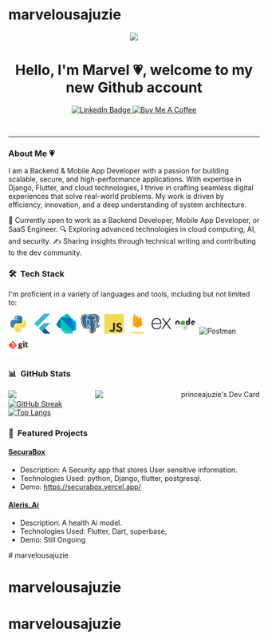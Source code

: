 # marvelousajuzie
<div align="center">
  <img src="https://media1.giphy.com/media/v1.Y2lkPTc5MGI3NjExaXlybjRiNTk5b3M3ejdqMjEyMHluZzh4MW5zYjQ3ZDQzeG02d3ZkaSZlcD12MV9pbnRlcm5hbF9naWZfYnlfaWQmY3Q9cw/fYBEN9TRdEnW0HDMJS/giphy.gif" width="100"/>
</div>

<h1 align="center">Hello, I'm Marvel 💗, welcome to my new Github account</h1>

<p align="center">
  <a href="https://www.linkedin.com/in/marvelous-ajuzie-14652b2a4/">
    <img src="https://img.shields.io/badge/LinkedIn-blue?style=for-the-badge&logo=linkedin&logoColor=white" alt="LinkedIn Badge">
  </a>
  <a href="https://www.buymeacoffee.com/marvelousajuzie" target="_blank">
    <img src="https://cdn.buymeacoffee.com/buttons/default-orange.png" alt="Buy Me A Coffee" height="41" width="174">
  </a>
</p>

<div align="center">
  <img src="https://komarev.com/ghpvc/?username=marvelousajuzie7&style=flat-square&color=blue" alt="">
</div>

---

### About Me  💗

I am a Backend & Mobile App Developer with a passion for building scalable, secure, and high-performance applications. With expertise in Django, Flutter, and cloud technologies, I thrive in crafting seamless digital experiences that solve real-world problems. My work is driven by efficiency, innovation, and a deep understanding of system architecture.

🚀 Currently open to work as a Backend Developer, Mobile App Developer, or SaaS Engineer.
🔍 Exploring advanced technologies in cloud computing, AI, and security.
✍️ Sharing insights through technical writing and contributing to the dev community.

### 🛠 &nbsp;Tech Stack

I'm proficient in a variety of languages and tools, including but not limited to:

<p>
<img src="https://github.com/devicons/devicon/blob/master/icons/python/python-original.svg" title="Typescript" alt="Typescript" width="40" height="40"/>&nbsp;
<img src="https://github.com/devicons/devicon/blob/master/icons/flutter/flutter-original.svg" title="React" alt="React" width="40" height="40"/>&nbsp;
  <img src="https://github.com/devicons/devicon/blob/master/icons/dart/dart-original.svg" title="next" alt="neext" width="40" height="40"/>&nbsp;
<img src="https://github.com/devicons/devicon/blob/master/icons/postgresql/postgresql-original.svg" title="Material UI" alt="Material UI" width="40" height="40"/>&nbsp;
<img src="https://github.com/devicons/devicon/blob/master/icons/javascript/javascript-original.svg" title="JavaScript" alt="JavaScript" width="40" height="40"/>&nbsp;
<img src="https://github.com/devicons/devicon/blob/master/icons/firebase/firebase-plain-wordmark.svg" title="Firebase" alt="Firebase" width="40" height="40"/>&nbsp;
<img src="https://github.com/devicons/devicon/blob/master/icons/express/express-original.svg" title="express"  alt="express" width="40" height="40"/>&nbsp;
<img src="https://github.com/devicons/devicon/blob/master/icons/nodejs/nodejs-original-wordmark.svg" title="NodeJS" alt="NodeJS" width="40" height="40"/>&nbsp;
<img src="https://www.vectorlogo.zone/logos/getpostman/getpostman-icon.svg" title="Postman"  alt="Postman" width="40" height="40"/>&nbsp;
<img src="https://github.com/devicons/devicon/blob/master/icons/git/git-original-wordmark.svg" title="Git" **alt="Git" width="40" height="40"/>&nbsp;
</p>

### 📊 &nbsp;GitHub Stats
  <a align="right" href="https://app.daily.dev/marvelousajuzie"><img align="right" width="330" src="https://api.daily.dev/devcards/0ed525d5f92444fab3f1d4135b7b2a30.png?r=ypl" width="400" alt="princeajuzie's Dev Card"/></a>
![](https://github-readme-stats.vercel.app/api?username=marvelousajuzie7&theme=highcontrast&background=000000&rank_icon=github&hideborder=true&include_all_commits=true&count_private=false)<br/>
[![GitHub Streak](http://github-readme-streak-stats.herokuapp.com?user=marvelousajuzie7&theme=highcontrast&background=000000)](https://git.io/streak-stats)<br/>
[![Top Langs](https://github-readme-stats.vercel.app/api/top-langs/?username=marvelousajuzie7&layout=compact&theme=highcontrast)](https://github.com/anuraghazra/github-readme-stats)






### 📝 &nbsp;Featured Projects

#### [SecuraBox](https://github.com/marvelousajuzie/SecuraBOX-App)
- Description: A Security app that stores User sensitive information.
- Technologies Used: python, Django, flutter, postgresql.
- Demo: https://securabox.vercel.app/

#### [Aleris_Ai](https://github.com/marvelousajuzie/Aleris_Ai-frontend)
- Description: A health Ai model.
- Technologies Used: Flutter, Dart, superbase,
- Demo: Still Ongoing


<!-- BLOG-POST-LIST:START -->
<!-- BLOG-POST-LIST:END --># marvelousajuzie
# marvelousajuzie
# marvelousajuzie
